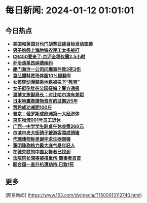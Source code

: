
# 每日新闻: 2024-01-12 01:01:01
## 今日热点

- **[美国和英国对也门胡塞武装目标发动空袭](https://www.163.com/search?keyword=%E7%BE%8E%E5%9B%BD%E5%92%8C%E8%8B%B1%E5%9B%BD%E5%AF%B9%E4%B9%9F%E9%97%A8%E8%83%A1%E5%A1%9E%E6%AD%A6%E8%A3%85%E7%9B%AE%E6%A0%87%E5%8F%91%E5%8A%A8%E7%A9%BA%E8%A2%AD)**
- **[男子抱怨上海地铁农民工太多被打](https://www.163.com/search?keyword=%E7%94%B7%E5%AD%90%E6%8A%B1%E6%80%A8%E4%B8%8A%E6%B5%B7%E5%9C%B0%E9%93%81%E5%86%9C%E6%B0%91%E5%B7%A5%E5%A4%AA%E5%A4%9A%E8%A2%AB%E6%89%93)**
- **[CR450要来了:京沪全程仅需2.5小时](https://www.163.com/search?keyword=CR450%E8%A6%81%E6%9D%A5%E4%BA%86+%E4%BA%AC%E6%B2%AA%E5%85%A8%E7%A8%8B%E4%BB%85%E9%9C%802.5%E5%B0%8F%E6%97%B6)**
- **[乔治谈莱昂纳德续约](https://www.163.com/search?keyword=%E4%B9%94%E6%B2%BB%E8%B0%88%E8%8E%B1%E6%98%82%E7%BA%B3%E5%BE%B7%E7%BB%AD%E7%BA%A6)**
- **[厦门海沧一公司闪爆事件致3死3伤](https://www.163.com/search?keyword=%E5%8E%A6%E9%97%A8%E6%B5%B7%E6%B2%A7%E4%B8%80%E5%85%AC%E5%8F%B8%E9%97%AA%E7%88%86%E4%BA%8B%E4%BB%B6%E8%87%B43%E6%AD%BB3%E4%BC%A4)**
- **[袁弘爆料贾玲体脂10%疑翻车](https://www.163.com/search?keyword=%E8%A2%81%E5%BC%98%E7%88%86%E6%96%99%E8%B4%BE%E7%8E%B2%E4%BD%93%E8%84%8210%25%E7%96%91%E7%BF%BB%E8%BD%A6)**
- **[女孩穿动漫装乘地铁被拦下“教育”](https://www.163.com/search?keyword=%E5%A5%B3%E5%AD%A9%E7%A9%BF%E5%8A%A8%E6%BC%AB%E8%A3%85%E4%B9%98%E5%9C%B0%E9%93%81%E8%A2%AB%E6%8B%A6%E4%B8%8B%E2%80%9C%E6%95%99%E8%82%B2%E2%80%9D)**
- **[女子挺孕肚在公园征婚？警方通报](https://www.163.com/search?keyword=%E5%A5%B3%E5%AD%90%E6%8C%BA%E5%AD%95%E8%82%9A%E5%9C%A8%E5%85%AC%E5%9B%AD%E5%BE%81%E5%A9%9A%EF%BC%9F%E8%AD%A6%E6%96%B9%E9%80%9A%E6%8A%A5)**
- **[淄博文旅副局长：对比哈尔滨有差距](https://www.163.com/search?keyword=%E6%B7%84%E5%8D%9A%E6%96%87%E6%97%85%E5%89%AF%E5%B1%80%E9%95%BF%EF%BC%9A%E5%AF%B9%E6%AF%94%E5%93%88%E5%B0%94%E6%BB%A8%E6%9C%89%E5%B7%AE%E8%B7%9D)**
- **[日本地震救援物资有的过期近5年](https://www.163.com/search?keyword=%E6%97%A5%E6%9C%AC%E5%9C%B0%E9%9C%87%E6%95%91%E6%8F%B4%E7%89%A9%E8%B5%84%E6%9C%89%E7%9A%84%E8%BF%87%E6%9C%9F%E8%BF%915%E5%B9%B4)**
- **[贾玲成功减肥100斤](https://www.163.com/search?keyword=%E8%B4%BE%E7%8E%B2%E6%88%90%E5%8A%9F%E5%87%8F%E8%82%A5100%E6%96%A4)**
- **[普京：俄罗斯成欧洲第一大经济体](https://www.163.com/search?keyword=%E6%99%AE%E4%BA%AC%EF%BC%9A%E4%BF%84%E7%BD%97%E6%96%AF%E6%88%90%E6%AC%A7%E6%B4%B2%E7%AC%AC%E4%B8%80%E5%A4%A7%E7%BB%8F%E6%B5%8E%E4%BD%93)**
- **[京东物流001号员工退休](https://www.163.com/search?keyword=%E4%BA%AC%E4%B8%9C%E7%89%A9%E6%B5%81001%E5%8F%B7%E5%91%98%E5%B7%A5%E9%80%80%E4%BC%91)**
- **[广西一中学学生趴桌午休收费260元](https://www.163.com/search?keyword=%E5%B9%BF%E8%A5%BF%E4%B8%80%E4%B8%AD%E5%AD%A6%E5%AD%A6%E7%94%9F%E8%B6%B4%E6%A1%8C%E5%8D%88%E4%BC%91%E6%94%B6%E8%B4%B9260%E5%85%83)**
- **[尔滨中央大街鸽子被游客喂成鸽猪](https://www.163.com/search?keyword=%E5%B0%94%E6%BB%A8%E4%B8%AD%E5%A4%AE%E5%A4%A7%E8%A1%97%E9%B8%BD%E5%AD%90%E8%A2%AB%E6%B8%B8%E5%AE%A2%E5%96%82%E6%88%90%E9%B8%BD%E7%8C%AA)**
- **[代理律师称吴谢宇求生欲很强](https://www.163.com/search?keyword=%E4%BB%A3%E7%90%86%E5%BE%8B%E5%B8%88%E7%A7%B0%E5%90%B4%E8%B0%A2%E5%AE%87%E6%B1%82%E7%94%9F%E6%AC%B2%E5%BE%88%E5%BC%BA)**
- **[董明珠称格力最大底气是年轻人](https://www.163.com/search?keyword=%E8%91%A3%E6%98%8E%E7%8F%A0%E7%A7%B0%E6%A0%BC%E5%8A%9B%E6%9C%80%E5%A4%A7%E5%BA%95%E6%B0%94%E6%98%AF%E5%B9%B4%E8%BD%BB%E4%BA%BA)**
- **[在德失联的中国女舞者已找到](https://www.163.com/search?keyword=%E5%9C%A8%E5%BE%B7%E5%A4%B1%E8%81%94%E7%9A%84%E4%B8%AD%E5%9B%BD%E5%A5%B3%E8%88%9E%E8%80%85%E5%B7%B2%E6%89%BE%E5%88%B0)**
- **[法院院长深夜被撞重伤:肇事者自首](https://www.163.com/search?keyword=%E6%B3%95%E9%99%A2%E9%99%A2%E9%95%BF%E6%B7%B1%E5%A4%9C%E8%A2%AB%E6%92%9E%E9%87%8D%E4%BC%A4+%E8%82%87%E4%BA%8B%E8%80%85%E8%87%AA%E9%A6%96)**
- **[联合国一直升机遭劫持:已致1死](https://www.163.com/search?keyword=%E8%81%94%E5%90%88%E5%9B%BD%E4%B8%80%E7%9B%B4%E5%8D%87%E6%9C%BA%E9%81%AD%E5%8A%AB%E6%8C%81+%E5%B7%B2%E8%87%B41%E6%AD%BB)**

## 更多
[网易新闻] (https://www.163.com/dy/media/T1500913112740.html)
